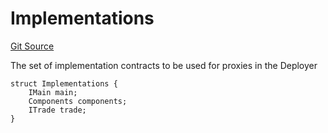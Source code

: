 # Implementations
[Git Source](https://github.com/larrythecucumber321/protocol/blob/3222eb21fbb20ddd3d3fa2233072dfa96ea3e340/contracts/interfaces/IDeployer.sol)

The set of implementation contracts to be used for proxies in the Deployer


```solidity
struct Implementations {
    IMain main;
    Components components;
    ITrade trade;
}
```

